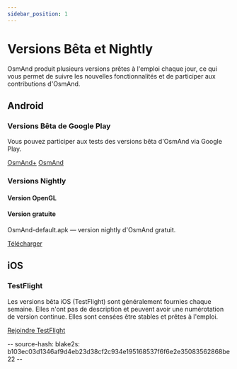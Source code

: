 ```yaml
---
sidebar_position: 1
---
```


# Versions Bêta et Nightly

OsmAnd produit plusieurs versions prêtes à l'emploi chaque jour, ce qui vous permet de suivre les nouvelles fonctionnalités et de participer aux contributions d'OsmAnd.

## Android
### Versions Bêta de Google Play
Vous pouvez participer aux tests des versions bêta d'OsmAnd via Google Play.

<div class="button-row">
  <a class="button button--active" href="https://play.google.com/apps/testing/net.osmand.plus">OsmAnd+</a>
  <a class="button button--active" href="https://play.google.com/apps/testing/net.osmand">OsmAnd</a>
</div>

### Versions Nightly
#### Version OpenGL

#### Version gratuite
OsmAnd-default.apk — version nightly d'OsmAnd gratuit.
<div>
  <a class="button button--active" href="https://download.osmand.net/latest-night-build/OsmAnd-default.apk">Télécharger</a>
</div>

## iOS
### TestFlight
Les versions bêta iOS (TestFlight) sont généralement fournies chaque semaine. Elles n'ont pas de description et peuvent avoir une numérotation de version continue. Elles sont censées être stables et prêtes à l'emploi.

<div>
  <a class="button button--active" href="https://testflight.apple.com/join/7poGNCKy">Rejoindre TestFlight</a>
</div>

-- source-hash: blake2s: b103ec03d1346af9d4eb23d38cf2c934e195168537f6f6e2e35083562868be22 --
